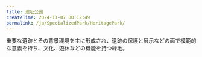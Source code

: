 ```yaml
---
title: 遗址公园
createTime: 2024-11-07 00:12:49
permalink: /ja/SpecializedPark/HeritagePark/
---
```


重要な遺跡とその背景環境を主に形成され、遺跡の保護と展示などの面で模範的な意義を持ち、文化、遊休などの機能を持つ緑地。